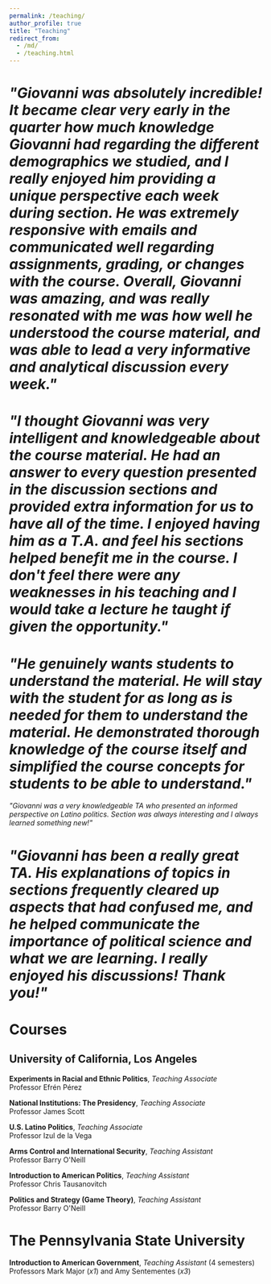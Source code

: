 ```yaml
---
permalink: /teaching/
author_profile: true
title: "Teaching"
redirect_from: 
  - /md/
  - /teaching.html
---
```



# *"Giovanni was absolutely incredible! It became clear very early in the quarter how much knowledge Giovanni had regarding the different demographics we studied, and I really enjoyed him providing a unique perspective each week during section. He was extremely responsive with emails and communicated well regarding assignments, grading, or changes with the course. Overall, Giovanni was amazing, and was really resonated with me was how well he understood the course material, and was able to lead a very informative and analytical discussion every week."*

# *"I thought Giovanni was very intelligent and knowledgeable about the course material. He had an answer to every question presented in the discussion sections and provided extra information for us to have all of the time. I enjoyed having him as a T.A. and feel his sections helped benefit me in the course. I don't feel there were any weaknesses in his teaching and I would take a lecture he taught if given the opportunity."*

# *"He genuinely wants students to understand the material. He will stay with the student for as long as is needed for them to understand the material. He demonstrated thorough knowledge of the course itself and simplified the course concepts for students to be able to understand."*

*"Giovanni was a very knowledgeable TA who presented an informed perspective on Latino politics. Section was always interesting and I always learned something new!"*

# *"Giovanni has been a really great TA. His explanations of topics in sections frequently cleared up aspects that had confused me, and he helped communicate the importance of political science and what we are learning. I really enjoyed his discussions! Thank you!"*


# Courses
## University of California, Los Angeles
**Experiments in Racial and Ethnic Politics**, *Teaching Associate*  
Professor Efrén Pérez

**National Institutions: The Presidency**, *Teaching Associate*  
Professor James Scott

**U.S. Latino Politics**, *Teaching Associate*  
Professor Izul de la Vega

**Arms Control and International Security**, *Teaching Assistant*  
Professor Barry O'Neill

**Introduction to American Politics**, *Teaching Assistant*  
Professor Chris Tausanovitch

**Politics and Strategy (Game Theory)**, *Teaching Assistant*  
Professor Barry O'Neill

# The Pennsylvania State University
**Introduction to American Government**, *Teaching Assistant* (4 semesters)  
Professors Mark Major (*x1*) and Amy Sentementes (*x3*)
